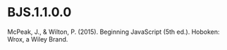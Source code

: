 # BJS.1.1.0.0
McPeak, J., &amp; Wilton, P. (2015). Beginning JavaScript (5th ed.). Hoboken: Wrox, a Wiley Brand. 